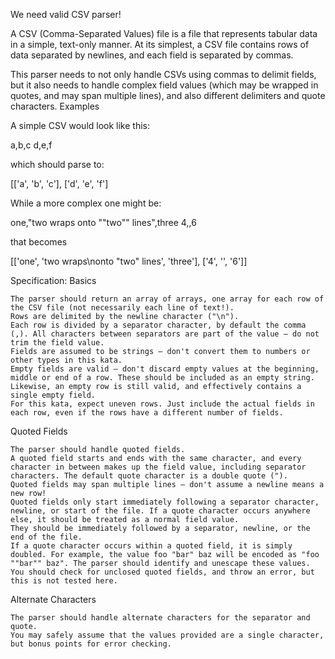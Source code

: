 We need valid CSV parser!

A CSV (Comma-Separated Values) file is a file that represents tabular data in a simple, text-only manner. At its simplest, a CSV file contains rows of data separated by newlines, and each field is separated by commas.

This parser needs to not only handle CSVs using commas to delimit fields, but it also needs to handle complex field values (which may be wrapped in quotes, and may span multiple lines), and also different delimiters and quote characters.
Examples

A simple CSV would look like this:

a,b,c
d,e,f

which should parse to:

[['a', 'b', 'c'], ['d', 'e', 'f']

While a more complex one might be:

one,"two wraps
onto ""two"" lines",three
4,,6

that becomes

[['one', 'two wraps\nonto "two" lines', 'three'], ['4', '', '6']]

Specification:
Basics

    The parser should return an array of arrays, one array for each row of the CSV file (not necessarily each line of text!).
    Rows are delimited by the newline character ("\n").
    Each row is divided by a separator character, by default the comma (,). All characters between separators are part of the value — do not trim the field value.
    Fields are assumed to be strings — don't convert them to numbers or other types in this kata.
    Empty fields are valid — don't discard empty values at the beginning, middle or end of a row. These should be included as an empty string.
    Likewise, an empty row is still valid, and effectively contains a single empty field.
    For this kata, expect uneven rows. Just include the actual fields in each row, even if the rows have a different number of fields.

Quoted Fields

    The parser should handle quoted fields.
    A quoted field starts and ends with the same character, and every character in between makes up the field value, including separator characters. The default quote character is a double quote (").
    Quoted fields may span multiple lines — don't assume a newline means a new row!
    Quoted fields only start immediately following a separator character, newline, or start of the file. If a quote character occurs anywhere else, it should be treated as a normal field value.
    They should be immediately followed by a separator, newline, or the end of the file.
    If a quote character occurs within a quoted field, it is simply doubled. For example, the value foo "bar" baz will be encoded as "foo ""bar"" baz". The parser should identify and unescape these values.
    You should check for unclosed quoted fields, and throw an error, but this is not tested here.

Alternate Characters

    The parser should handle alternate characters for the separator and quote.
    You may safely assume that the values provided are a single character, but bonus points for error checking.

